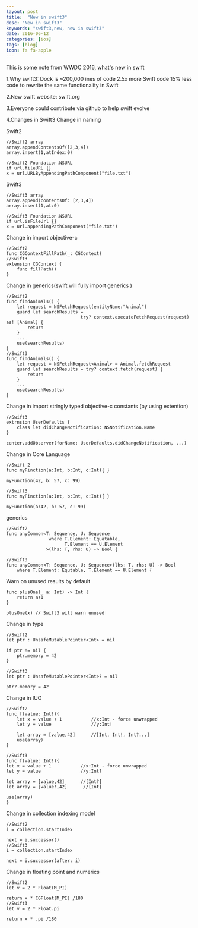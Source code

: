 ```yaml
---
layout: post
title:  "New in swift3"
desc: "New in swift3"
keywords: "swift3,new, new in swift3"
date: 2016-06-12
categories: [ios]
tags: [blog]
icon: fa fa-apple
---
```


This is some note from WWDC 2016, what's new in swift

1.Why swift3:
    Dock is ~200,000 ines of code
    2.5x more Swift code
    15% less code to rewrite the same functionality in Swift


2.New swift website: swift.org


3.Everyone could contribute via github to help swift evolve


4.Changes in Swift3
Change in naming

Swift2

```
//Swift2 array
array.appendContentsOf([2,3,4])
array.insert(1,atIndex:0)

//Swift2 Foundation.NSURL
if url.fileURL {}
x = url.URLByAppendingPathComponent("file.txt")
```

Swift3

```
//Swift3 array
array.append(contentsOf: [2,3,4])
array.insert(1,at:0)

//Swift3 Foundation.NSURL
if url.isFileUrl {}
x = url.appendingPathComponent("file.txt")
```


Change in import objective-c

```
//Swift2
func CGContextFillPath(_: CGContext)
//Swift3
extension CGContext {
    func fillPath()
}
```


Change in generics(swift will fully import generics )

```
//Swift2
func findAnimals() {
    let request = NSFetchRequest(entityName:"Animal")
    guard let searchResults = 
                            try? context.executeFetchRequest(request) as! [Animal] {
        return
    }
    ...
    use(searchResults)
}
//Swift3
func findAnimals() {
    let request = NSFetchRequest<Animal> = Animal.fetchRequest
    guard let searchResults = try? context.fetch(request) {
        return
    }
    ...
    use(searchResults)
}
```


Change in import stringly typed objective-c constants (by using extention)

```
//Swift3
extrnsion UserDefaults {
    class let didChangeNotification: NSNotification.Name
}

center.addObserver(forName: UserDefaults.didChangeNotification, ...)
```


Change in Core Language

```
//Swift 2
func myFinction(a:Int, b:Int, c:Int){ }

myFunction(42, b: 57, c: 99)

//Swift3
func myFinction(a:Int, b:Int, c:Int){ }

myFunction(a:42, b: 57, c: 99)

```

generics

```
//Swift2
func anyCommon<T: Sequence, U: Sequence
                where T.Element: Equatable, 
                      T.Element == U.Element
               >(lhs: T, rhs: U) -> Bool {

//Swift3
func anyCommon<T: Sequence, U: Sequence>(lhs: T, rhs: U) -> Bool
    where T.Element: Equtable, T.Element == U.Element {

```


Warn on unused results by default

```
func plusOne(_ a: Int) -> Int {
    return a+1
}

plusOne(x) // Swift3 will warn unused
```


Change in type 

```
//Swift2
let ptr : UnsafeMutablePointer<Int> = nil

if ptr != nil {
    ptr.memory = 42
}

//Swift3
let ptr : UnsafeMutablePointer<Int>? = nil

ptr?.memory = 42
```

Change in IUO

```
//Swift2
func f(value: Int!){
    let x = value + 1           //x:Int - force unwrapped
    let y = value               //y:Int!

    let array = [value,42]      //[Int, Int!, Int?...]
    use(array)
}

//Swift3
func f(value: Int!){
let x = value + 1           //x:Int - force unwrapped
let y = value               //y:Int?

let array = [value,42]      //[Int?]
let array = [value!,42]      //[Int]

use(array)
}
```

Change in collection indexing model

```
//Swift2
i = collection.startIndex

next = i.successor()
//Swift3
i = collection.startIndex

next = i.successor(after: i)
```

Change in floating point and numerics

```
//Swift2
let v = 2 * Float(M_PI)

return x * CGFloat(M_PI) /180
//Swift3
let v = 2 * Float.pi

return x * .pi /180
```


